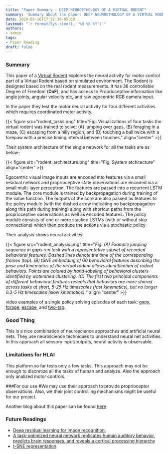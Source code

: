 ```yaml
---
title: "Paper Summary : DEEP NEUROETHOLOGY OF A VIRTUAL RODENT"
summary: 'Summary about the paper: DEEP NEUROETHOLOGY OF A VIRTUAL RODENT'
date: 2020-06-16T17:57:38-05:00
lastmod: "`r format(Sys.time(), '%d %B %Y')`"
authors:
- admin
tags:
- Paper Reading
draft: false
---
```


### Summary
This paper of a [Virtual Rodent](https://openreview.net/pdf?id=SyxrxR4KPS) explores the neural activity for motor control part of a Virtual Rodent based on simulated environment. The Rodent is designed based on the real rodent measurements. It has 38 controllable Degree of Freedom (**DoF**), and has access to Proprioceptive information like angle joints, angular velocity etc, and raw egocentric RGB camera input.

In the paper they test the motor neural activity for four different activities which requires coordinated motor activity.


{{< figure src="rodent_tasks.png" title="Fig: Visualizations of four tasks the virtual rodent was trained to solve: (A) jumping over gaps, (B) foraging in a maze, (C) escaping from a hilly region, and (D) touching a ball twice with a forepaw with a precise timing interval between touches." align="center" >}}

Their system architecture of the single network for all the tasks are as below-

{{< figure src="rodent_architecture.png" title="Fig: System atchitecture" align="center" >}}

Egocentric visual image inputs are encoded into features via a small residual network and proprioceptive state observations are encoded via a small multi-layer perceptron. The features are passed into a recurrent LSTM module. The core module is trained by backpropagation during training of the value function. The outputs of the core are also passed as features to the policy module (with the dashed arrow indicating no backpropagation along this path during training) along with shortcut paths from the proprioceptive observations as well as encoded features. The policy module consists of one or more stacked LSTMs (with or without skip connections) which then produce the actions via a stochastic policy

Their analysis shows neural activities:

{{< figure src="rodent_analysis.png" title="_Fig: (A) Example jumping sequence in gaps run task with a representative subset of recorded behavioral features. Dashed lines denote the time of the corresponding frames (top). (B) tSNE embedding of 60 behavioral features describing the pose and kinematics of the virtual rodent allows identification of rodent behaviors. Points are colored by hand-labeling of behavioral clusters identified by watershed clustering. (C) The first two principal components of different behavioral features reveals that behaviors are more shared across tasks at short, 5-25 Hz timescales (fast kinematics), but no longer 0.3-5 Hz timescales (slow kinematics)._" align="center" >}}

video examples of a single policy solving episodes of each task: [gaps](https://youtu.be/rFelC_YbeLE), [forage](https://youtu.be/vBIV1qJpJK8), [escape](https://youtu.be/6d0SX56Cn6Q), and [two-tap](https://youtu.be/lBKwHzO-z_0).

### Good Thing
This is a nice combination of neuroscience approaches and artificial neural nets. They use neuroscience techniques to understand neural net activities. In this approach all sensory input/outputs, neural activity is observable.

### Limitations for HLAI
This platform so far tests only a few tasks. This approach may not be enough to discretize all the tasks of human and analyze. Also the approach only analized motor controls.

###For our use
#We may use their approach to provide proprioceptor observations. Also, we their joint controlling mechanisms might be useful for our project.



Another blog about this paper can be found [here](https://spectrum.ieee.org/tech-talk/artificial-intelligence/machine-learning/ai-powered-rat-valuable-new-tool-neuroscience)

### Future Readings
 - [Deep residual learning for image recognition.](https://arxiv.org/pdf/1512.03385.pdf)
 - [A task-optimized neural network replicates human auditory behavior, predicts brain responses, and reveals a cortical processing hierarchy](https://www.cell.com/neuron/pdfExtended/S0896-6273(18)30250-2)
 - [t-SNE representation](https://towardsdatascience.com/visualising-high-dimensional-datasets-using-pca-and-t-sne-in-python-8ef87e7915b)
